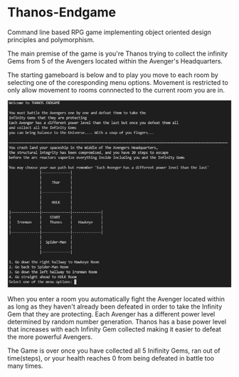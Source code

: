 # Thanos-Endgame
Command line based RPG game implementing object oriented design principles and polymorphism. 

The main premise of the game is you're Thanos trying to collect the infinity Gems from 5 of the Avengers located within the Avenger's Headquarters. 

The starting gameboard is below and to play you move to each room by selecting one of the coresponding menu options. Movement is restricted to only allow movement to rooms connnected to the current room you are in.

![output](https://raw.githubusercontent.com/keenonhh/Thanos-Endgame/master/GameBoard.PNG)

When you enter a room you automatically fight the Avenger located within as long as they haven't already been defeated in order to take the Infinity Gem that they are protecting. Each Avenger has a different power level determined by random number generation. Thanos has a base power level that increases with each Infinity Gem collected making it easier to defeat the more powerful Avengers. 

The Game is over once you have collected all 5 Inifinity Gems, ran out of time(steps), or your health reaches 0 from being defeated in battle too many times.  
